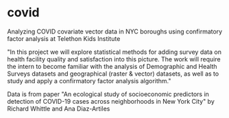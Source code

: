 # covid
Analyzing COVID covariate vector data in NYC boroughs using confirmatory factor analysis at Telethon Kids Institute

"In this project we will explore statistical methods for adding survey data on health facility quality and satisfaction into this picture. The work will require the intern to become familiar with the analysis of Demographic and Health Surveys datasets and geographical (raster & vector) datasets, as well as to study and apply a confirmatory factor analysis algorithm."

Data is from paper "An ecological study of socioeconomic predictors in detection of COVID-19 cases across neighborhoods in New York City" by Richard Whittle and Ana Diaz-Artiles
